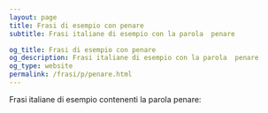 ```yaml
---
layout: page
title: Frasi di esempio con penare 
subtitle: Frasi italiane di esempio con la parola  penare

og_title: Frasi di esempio con penare 
og_description: Frasi italiane di esempio con la parola  penare
og_type: website
permalink: /frasi/p/penare.html
---
```


Frasi italiane di esempio contenenti la parola penare:



